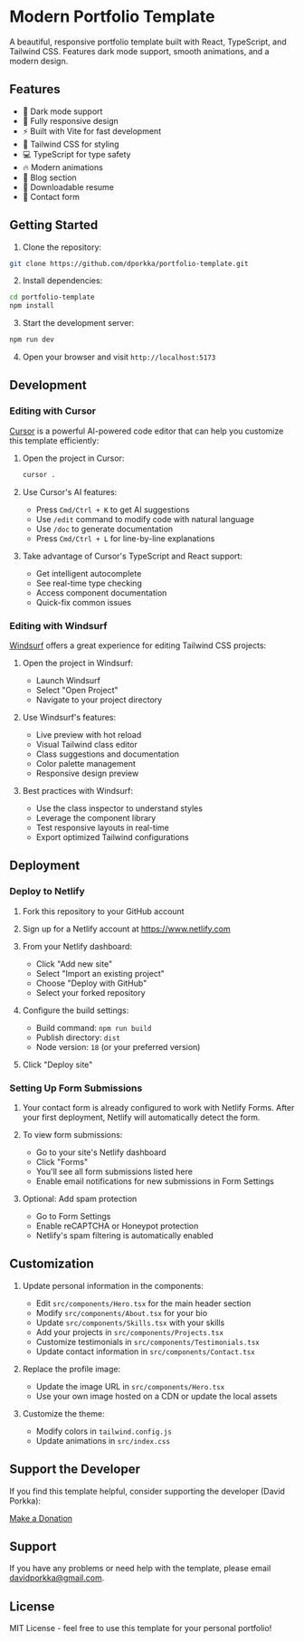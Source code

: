 # Modern Portfolio Template

A beautiful, responsive portfolio template built with React, TypeScript, and Tailwind CSS. Features dark mode support, smooth animations, and a modern design.

## Features

- 🌙 Dark mode support
- 📱 Fully responsive design
- ⚡ Built with Vite for fast development
- 🎨 Tailwind CSS for styling
- 💻 TypeScript for type safety
- 🔥 Modern animations
- 📝 Blog section
- 📄 Downloadable resume
- 📧 Contact form

## Getting Started

1. Clone the repository:
```bash
git clone https://github.com/dporkka/portfolio-template.git
```

2. Install dependencies:
```bash
cd portfolio-template
npm install
```

3. Start the development server:
```bash
npm run dev
```

4. Open your browser and visit `http://localhost:5173`

## Development

### Editing with Cursor

[Cursor](https://cursor.sh/) is a powerful AI-powered code editor that can help you customize this template efficiently:

1. Open the project in Cursor:
   ```bash
   cursor .
   ```

2. Use Cursor's AI features:
   - Press `Cmd/Ctrl + K` to get AI suggestions
   - Use `/edit` command to modify code with natural language
   - Use `/doc` to generate documentation
   - Press `Cmd/Ctrl + L` for line-by-line explanations

3. Take advantage of Cursor's TypeScript and React support:
   - Get intelligent autocomplete
   - See real-time type checking
   - Access component documentation
   - Quick-fix common issues

### Editing with Windsurf

[Windsurf](https://www.windsurf.io/) offers a great experience for editing Tailwind CSS projects:

1. Open the project in Windsurf:
   - Launch Windsurf
   - Select "Open Project"
   - Navigate to your project directory

2. Use Windsurf's features:
   - Live preview with hot reload
   - Visual Tailwind class editor
   - Class suggestions and documentation
   - Color palette management
   - Responsive design preview

3. Best practices with Windsurf:
   - Use the class inspector to understand styles
   - Leverage the component library
   - Test responsive layouts in real-time
   - Export optimized Tailwind configurations

## Deployment

### Deploy to Netlify

1. Fork this repository to your GitHub account

2. Sign up for a Netlify account at https://www.netlify.com

3. From your Netlify dashboard:
   - Click "Add new site"
   - Select "Import an existing project"
   - Choose "Deploy with GitHub"
   - Select your forked repository

4. Configure the build settings:
   - Build command: `npm run build`
   - Publish directory: `dist`
   - Node version: `18` (or your preferred version)

5. Click "Deploy site"

### Setting Up Form Submissions

1. Your contact form is already configured to work with Netlify Forms. After your first deployment, Netlify will automatically detect the form.

2. To view form submissions:
   - Go to your site's Netlify dashboard
   - Click "Forms"
   - You'll see all form submissions listed here
   - Enable email notifications for new submissions in Form Settings

3. Optional: Add spam protection
   - Go to Form Settings
   - Enable reCAPTCHA or Honeypot protection
   - Netlify's spam filtering is automatically enabled

## Customization

1. Update personal information in the components:
   - Edit `src/components/Hero.tsx` for the main header section
   - Modify `src/components/About.tsx` for your bio
   - Update `src/components/Skills.tsx` with your skills
   - Add your projects in `src/components/Projects.tsx`
   - Customize testimonials in `src/components/Testimonials.tsx`
   - Update contact information in `src/components/Contact.tsx`

2. Replace the profile image:
   - Update the image URL in `src/components/Hero.tsx`
   - Use your own image hosted on a CDN or update the local assets

3. Customize the theme:
   - Modify colors in `tailwind.config.js`
   - Update animations in `src/index.css`

## Support the Developer

If you find this template helpful, consider supporting the developer (David Porkka):

[Make a Donation](https://buy.stripe.com/cN26oM84c2oT772dQX)

## Support

If you have any problems or need help with the template, please email davidporkka@gmail.com.

## License

MIT License - feel free to use this template for your personal portfolio!